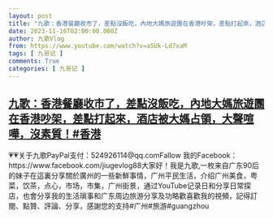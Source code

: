 ```yaml
---
layout: post
title: "九歌：香港餐廳收市了，差點沒飯吃，內地大媽旅遊團在香港吵架，差點打起來，酒店被大媽占領，大聲喧嘩，沒素質！#香港"
date: 2023-11-16T02:00:00.000Z
author: 九歌Vlog
from: https://www.youtube.com/watch?v=a5Uk-Ld7xaM
tags: [ 九哥记 ]
comments: True
categories: [ 九哥记 ]
---
```

<!--1700100000000-->
[九歌：香港餐廳收市了，差點沒飯吃，內地大媽旅遊團在香港吵架，差點打起來，酒店被大媽占領，大聲喧嘩，沒素質！#香港](https://www.youtube.com/watch?v=a5Uk-Ld7xaM)
------

<div>
💗💗关于九歌PayPal支付：524926114@qq.comFallow 我的Facebook：https://www.facebook.com/jiugevlog88大家好！我是九歌,一枚来自广东90后的妹子在這裏分享關於廣州的一些新鮮事情，广州平民生活，介绍广州美食，粤菜，饮茶，点心，市场，市集，广州街景，通过YouTube记录日和分享日常探店，也會分享我的生活瑣事和广东周边旅游分享及功略歡喜歡我的視頻，記得訂閱、點贊、評論、分享，感謝您的支持#广州#旅游#guangzhou
</div>
